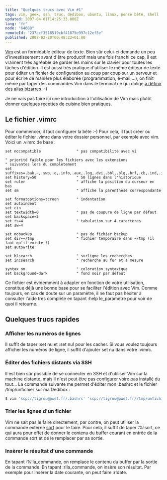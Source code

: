 ```yaml
---
title: "Quelques trucs avec Vim #1"
tags: vim, geek, ssh, truc, dedibox, ubuntu, linux, pense bête, shell
updated: 2007-04-01T14:25:33.000Z
lang: "fr"
node: "64608"
remoteId: "237acf3518519cbf41875e997c12ef5e"
published: 2007-02-20T00:48:22+01:00
---
```

 
[Vim](http://pwet.fr/man/linux/commandes/vim) est un formidable éditeur de
texte. Bien sûr celui-ci demande un peu d'investissement avant d'être productif
mais une fois franchi ce cap, il est vraiment très agréable de garder les mains
sur le clavier pour toutes les tâches d'édition. Il est aussi très pratique
d'utiliser le même éditeur de texte pour éditer un fichier de configuration au
coup par coup sur un serveur et pour écrire de manière plus élaborée
(programmation, e-mail,…), on finit même par taper des commandes Vim dans le
terminal ce qui oblige [à définir des alias
bizarres](/post/etre-a-l-aise-avec-bash-2) :-)

 
Je ne vais pas faire ici une introduction à l'utilisation de Vim mais plutôt
donner quelques recettes de cuisine bien pratiques.

  
## Le fichier .vimrc

 
Pour commencer, il faut configurer la bête :-) Pour cela, il faut créer ou éditer le fichier .vimrc dans votre dossier personnel, par exemple avec vim. Voici un .vimrc de base :

 ``` dos
set nocompatible                " pas compatibilité avec vi

" priorité faible pour les fichiers avec les extensions
" suivantes lors du complètement
set suffixes=.bak,~,.swp,.o,.info,.aux,.log,.dvi,.bbl,.blg,.brf,.cb,.ind,.idx,.ilg,.inx,.out,.toc
set history=50                  " 50 lignes dans l'historique
set ruler                       " affiche la position du curseur en bas
set sm                          " affiche la parenthèse correspondante

set formatoptions=tcroqn        " indentation
set autoindent
set cin
set textwidth=0                 " pas de coupure de ligne par défaut
set backspace=2
set ts=4                        " tabulation sur 4 caractères
set sw=4

set nobackup                    " pas de fichier backup
set dir=~/tmp                   " fichier temporaire dans ~/tmp (il faut qu'il existe !)
set autowrite

set hlsearch                    " surligne les recherches
set incsearch                   " recherche au fur et à mesure

syntax on                       " coloration syntaxique
set background=dark             " fond noir par défaut
```

 
Ce fichier est évidemment à adapter en fonction de votre utilisation, constitue déjà une bonne base pour se faciliter l'édition avec Vim. Comme toujours, en cas de doute sur un paramètre, il ne faut pas hésiter à consulter l'aide très complète en tapant :help le_paramètre pour voir de quoi il retourne.

   
## Quelques trucs rapides

  
### Afficher les numéros de lignes

 
Il suffit de taper :set nu et :set nu! pour les cacher. Si vous voulez toujours afficher les numéros de ligne, il suffit d'ajouter set nu dans votre .vimrc.

   
### Éditer des fichiers distants via SSH

 
Il est bien sûr possible de se connecter en SSH et d'utiliser Vim sur la machine distante, mais il n'est peut être pas configurer voire pas installé du tout… La commande suivante me permet d'éditer mon .bashrc et le fichier /tmp/unfichier sur ma Dedibox :

 ``` bash
$ vim 'scp://tigrou@pwet.fr/.bashrc' 'scp://tigrou@pwet.fr//tmp/unfichier'
```

   
### Trier les lignes d'un fichier

 
Vim ne sait pas le faire directement, par contre, on peut utiliser la commande externe [sort](http://pwet.fr/man/linux/commandes/sort) pour le faire. Pour cela, il suffit de taper :%!sort, ce qui aura pour effet de donner le contenu du buffer courant en entrée de la commande sort et de le remplacer par sa sortie.

   
### Insèrer le résultat d'une commande

 
En tapant :%!la_commande, on remplace le contenu du buffer par la sortie de la commande. En tapant :r!la_commande, on insère son résultat. Par exemple pour insérer la date courante, on peut faire :r!date.

  